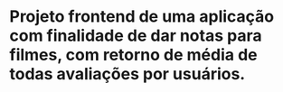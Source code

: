 #  Projeto frontend de uma aplicação com finalidade de dar notas para filmes, com retorno de média de todas avaliações por usuários.
